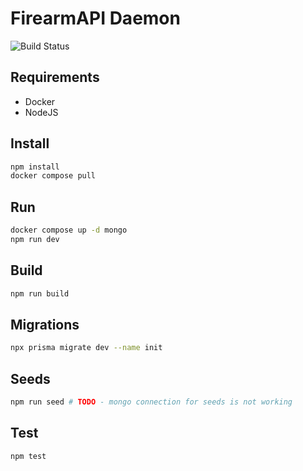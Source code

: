 # FirearmAPI Daemon

![Build Status](https://github.com/Stactica/firearmapi-scraper/actions/workflows/build-and-push-image.yaml/badge.svg?branch=main)

## Requirements

- Docker
- NodeJS

## Install

```bash
npm install
docker compose pull
```

## Run

```bash
docker compose up -d mongo
npm run dev
```

## Build

```bash
npm run build
```

## Migrations

```bash
npx prisma migrate dev --name init
```

## Seeds

```bash
npm run seed # TODO - mongo connection for seeds is not working
```

## Test

```bash
npm test
```
